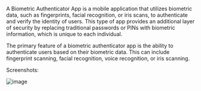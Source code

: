 A Biometric Authenticator App is a mobile application that utilizes biometric data, such as fingerprints, facial recognition, or iris scans, to authenticate and verify the identity of users. This type of app provides an additional layer of security by replacing traditional passwords or PINs with biometric information, which is unique to each individual.

The primary feature of a biometric authenticator app is the ability to authenticate users based on their biometric data. This can include fingerprint scanning, facial recognition, voice recognition, or iris scanning.

Screenshots:

![image](https://github.com/Anurag179/fingerprint_auth/assets/126553513/a8faff9b-0596-4d4d-a691-91e425d6427a)
